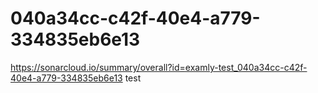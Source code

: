 # 040a34cc-c42f-40e4-a779-334835eb6e13
https://sonarcloud.io/summary/overall?id=examly-test_040a34cc-c42f-40e4-a779-334835eb6e13
test

